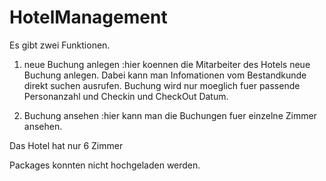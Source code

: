 # HotelManagement

Es gibt zwei Funktionen.
1) neue Buchung anlegen
   :hier koennen die Mitarbeiter des Hotels neue Buchung anlegen. Dabei kann man Infomationen vom Bestandkunde direkt suchen ausrufen.
   Buchung wird nur moeglich fuer passende Personanzahl und Checkin und CheckOut Datum.

2) Buchung ansehen
   :hier kann man die Buchungen fuer einzelne Zimmer ansehen.

Das Hotel hat nur 6 Zimmer

Packages konnten nicht hochgeladen werden.
